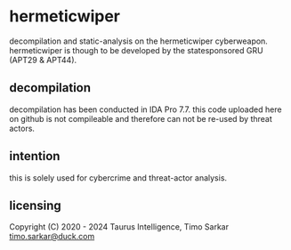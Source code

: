 # hermeticwiper

decompilation and static-analysis on the hermeticwiper cyberweapon. hermeticwiper is though to be developed by the statesponsored GRU (APT29 & APT44).

## decompilation

decompilation has been conducted in IDA Pro 7.7. this code uploaded here on github is not compileable and therefore can not be re-used by threat actors.

## intention

this is solely used for cybercrime and threat-actor analysis.

## licensing

Copyright (C) 2020 - 2024 Taurus Intelligence, Timo Sarkar <timo.sarkar@duck.com>
